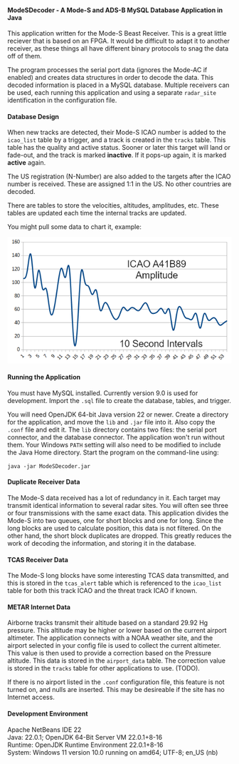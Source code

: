 #### ModeSDecoder - A Mode-S and ADS-B MySQL Database Application in Java

This application written for the Mode-S Beast Receiver. This is a great little reciever that is based on an FPGA. It would be difficult to adapt it to another receiver, as these things all have different binary protocols to snag the data off of them.

The program processes the serial port data (ignores the Mode-AC if enabled) and creates data structures in order to decode the data. This decoded information is placed in a MySQL database. Multiple receivers can be used, each running this application and using a separate ```radar_site``` identification in the configuration file.

#### Database Design
When new tracks are detected, their Mode-S ICAO number is added to the ```icao_list``` table by a trigger, and a track is created in the ```tracks``` table. This table has the quality and active status. Sooner or later this target will land or fade-out, and the track is marked **inactive**. If it pops-up again, it is marked **active** again.

The US registration (N-Number) are also added to the targets after the ICAO number is received. These are assigned 1:1 in the US. No other countries are decoded.

There are tables to store the velocities, altitudes, amplitudes, etc. These tables are updated each time the internal tracks are updated.

You might pull some data to chart it, example:

![Amplitudes](amp.png)

#### Running the Application
You must have MySQL installed. Currently version 9.0 is used for development. Import the ```.sql``` file to create the database, tables, and trigger.

You will need OpenJDK 64-bit Java version 22 or newer. Create a directory for the application, and move the ```lib``` and ```.jar``` file into it. Also copy the ```.conf``` file and edit it. The ```lib``` directory contains two files: the serial port connector, and the database connector. The application won't run without them. Your Windows ```PATH``` setting will also need to be modified to include the Java Home directory. Start the program on the command-line using:
```
java -jar ModeSDecoder.jar
```

#### Duplicate Receiver Data
The Mode-S data received has a lot of redundancy in it. Each target may transmit identical information to several radar sites. You will often see three or four transmissions with the same exact data. This application divides the Mode-S into two queues, one for short blocks and one for long. Since the long blocks are used to calculate position, this data is not filtered. On the other hand, the short block duplicates are dropped. This greatly reduces the work of decoding the information, and storing it in the database.

#### TCAS Receiver Data
The Mode-S long blocks have some interesting TCAS data transmitted, and this is stored in the ```tcas_alert``` table which is referenced to the ```icao_list``` table for both this track ICAO and the threat track ICAO if known.

#### METAR Internet Data
Airborne tracks transmit their altitude based on a standard 29.92 Hg pressure. This altitude may be higher or lower based on the current airport altimeter. The application connects with a NOAA weather site, and the airport selected in your config file is used to collect the current altimeter. This value is then used to provide a correction based on the Pressure altitude. This data is stored in the ```airport_data``` table. The correction value is stored in the ```tracks``` table for other applications to use. (TODO).

If there is no airport listed in the ```.conf``` configuration file, this feature is not turned on, and nulls are inserted. This may be desireable if the site has no Internet access.

#### Development Environment
Apache NetBeans IDE 22   
Java: 22.0.1; OpenJDK 64-Bit Server VM 22.0.1+8-16   
Runtime: OpenJDK Runtime Environment 22.0.1+8-16   
System: Windows 11 version 10.0 running on amd64; UTF-8; en_US (nb)   
